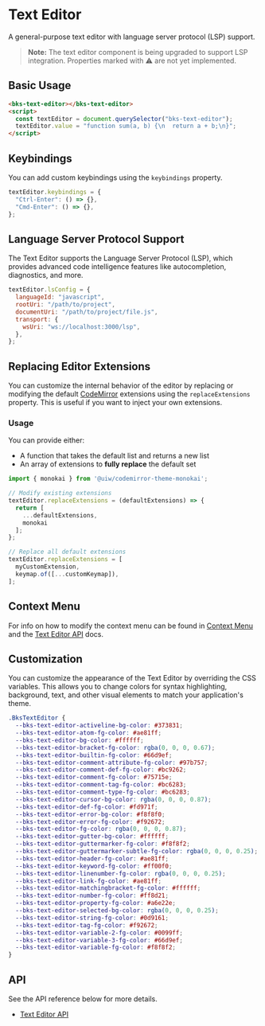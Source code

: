 # Text Editor

A general-purpose text editor with language server protocol (LSP) support.

> **Note:** The text editor component is being upgraded to support LSP integration. Properties marked with ⚠️ are not yet implemented.

## Basic Usage

```html
<bks-text-editor></bks-text-editor>
<script>
  const textEditor = document.querySelector("bks-text-editor");
  textEditor.value = "function sum(a, b) {\n  return a + b;\n}";
</script>
```

## Keybindings

You can add custom keybindings using the `keybindings` property.

```js
textEditor.keybindings = {
  "Ctrl-Enter": () => {},
  "Cmd-Enter": () => {},
};
```

## Language Server Protocol Support

The Text Editor supports the Language Server Protocol (LSP), which provides advanced code intelligence features like autocompletion, diagnostics, and more.

```js
textEditor.lsConfig = {
  languageId: "javascript",
  rootUri: "/path/to/project",
  documentUri: "/path/to/project/file.js",
  transport: {
    wsUri: "ws://localhost:3000/lsp",
  },
};
```

## Replacing Editor Extensions

You can customize the internal behavior of the editor by replacing or modifying the default [CodeMirror](https://codemirror.net/) extensions using the `replaceExtensions` property. This is useful if you want to inject your own extensions.

### Usage

You can provide either:

- A function that takes the default list and returns a new list
- An array of extensions to **fully replace** the default set

```js
import { monokai } from '@uiw/codemirror-theme-monokai';

// Modify existing extensions
textEditor.replaceExtensions = (defaultExtensions) => {
  return [
    ...defaultExtensions,
    monokai
  ];
};

// Replace all default extensions
textEditor.replaceExtensions = [
  myCustomExtension,
  keymap.of([...customKeymap]),
];
```

## Context Menu

For info on how to modify the context menu can be found in
[Context Menu][context-menu] and the [Text Editor API][text-editor-api] docs.

## Customization

You can customize the appearance of the Text Editor by overriding the CSS variables. This allows you to change colors for syntax highlighting, background, text, and other visual elements to match your application's theme.

```css
.BksTextEditor {
  --bks-text-editor-activeline-bg-color: #373831;
  --bks-text-editor-atom-fg-color: #ae81ff;
  --bks-text-editor-bg-color: #ffffff;
  --bks-text-editor-bracket-fg-color: rgba(0, 0, 0, 0.67);
  --bks-text-editor-builtin-fg-color: #66d9ef;
  --bks-text-editor-comment-attribute-fg-color: #97b757;
  --bks-text-editor-comment-def-fg-color: #bc9262;
  --bks-text-editor-comment-fg-color: #75715e;
  --bks-text-editor-comment-tag-fg-color: #bc6283;
  --bks-text-editor-comment-type-fg-color: #bc6283;
  --bks-text-editor-cursor-bg-color: rgba(0, 0, 0, 0.87);
  --bks-text-editor-def-fg-color: #fd971f;
  --bks-text-editor-error-bg-color: #f8f8f0;
  --bks-text-editor-error-fg-color: #f92672;
  --bks-text-editor-fg-color: rgba(0, 0, 0, 0.87);
  --bks-text-editor-gutter-bg-color: #ffffff;
  --bks-text-editor-guttermarker-fg-color: #f8f8f2;
  --bks-text-editor-guttermarker-subtle-fg-color: rgba(0, 0, 0, 0.25);
  --bks-text-editor-header-fg-color: #ae81ff;
  --bks-text-editor-keyword-fg-color: #ff00f0;
  --bks-text-editor-linenumber-fg-color: rgba(0, 0, 0, 0.25);
  --bks-text-editor-link-fg-color: #ae81ff;
  --bks-text-editor-matchingbracket-fg-color: #ffffff;
  --bks-text-editor-number-fg-color: #ff8d21;
  --bks-text-editor-property-fg-color: #a6e22e;
  --bks-text-editor-selected-bg-color: rgba(0, 0, 0, 0.25);
  --bks-text-editor-string-fg-color: #0d9161;
  --bks-text-editor-tag-fg-color: #f92672;
  --bks-text-editor-variable-2-fg-color: #0099ff;
  --bks-text-editor-variable-3-fg-color: #66d9ef;
  --bks-text-editor-variable-fg-color: #f8f8f2;
}
````

## API

See the API reference below for more details.

- [Text Editor API][text-editor-api]

[text-editor-api]: ./api/text-editor.md
[context-menu]: ./context-menu.md
